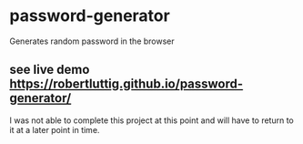 # password-generator
Generates random password in the browser
## see live demo https://robertluttig.github.io/password-generator/

I was not able to complete this project at this point and will have to return to it at a later point in time.